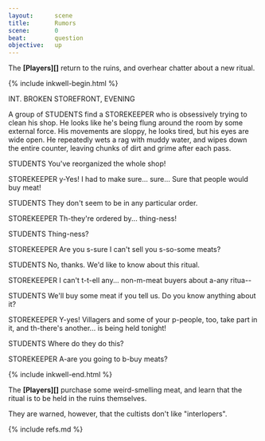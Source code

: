 ```yaml
---
layout:      scene
title:       Rumors
scene:       0
beat:        question
objective:   up
---
```



The **[Players][]** return to the ruins, and overhear chatter about a new ritual.


{% include inkwell-begin.html %}

INT. BROKEN STOREFRONT, EVENING

A group of STUDENTS find a STOREKEEPER who is obsessively trying to clean his shop.
He looks like he's being flung around the room by some external force.
His movements are sloppy, he looks tired, but his eyes are wide open.
He repeatedly wets a rag with muddy water, and wipes down the entire counter,
leaving chunks of dirt and grime after each pass.

STUDENTS
You've reorganized the whole shop!

STOREKEEPER
y-Yes! I had to make sure... sure... Sure that people would buy meat!

STUDENTS
They don't seem to be in any particular order.

STOREKEEPER
Th-they're ordered by... thing-ness!

STUDENTS
Thing-ness?

STOREKEEPER
Are you s-sure I can't sell you s-so-some meats?

STUDENTS
No, thanks. We'd like to know about this ritual.

STOREKEEPER
I can't t-t-ell any... non-m-meat buyers about a-any ritua--

STUDENTS
We'll buy some meat if you tell us. Do you know anything about it?

STOREKEEPER
Y-yes! Villagers and some of your p-people, too, take part in it,
and th-there's another... is being held tonight!

STUDENTS
Where do they do this?

STOREKEEPER
A-are you going to b-buy meats?

{% include inkwell-end.html %}




[#]: # (avoid meat => BARTER > 2)

The **[Players][]** purchase some weird-smelling meat,
and learn that the ritual is to be held in the ruins themselves.

They are warned, however, that the cultists don't like "interlopers".


{% include refs.md %}






